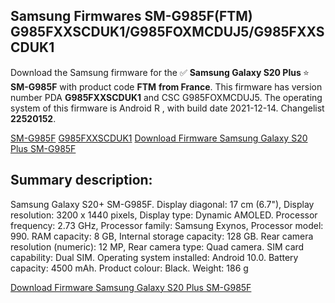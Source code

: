 <h2>Samsung Firmwares SM-G985F(FTM) G985FXXSCDUK1/G985FOXMCDUJ5/G985FXXSCDUK1</h2>
Download the Samsung firmware for the ✅ <strong>Samsung Galaxy S20 Plus </strong> ⭐ <strong>SM-G985F</strong> with product code <strong>FTM</strong> <strong> from France</strong>. This firmware has version number PDA <strong>G985FXXSCDUK1</strong> and CSC G985FOXMCDUJ5. The operating system of this firmware is Android R , with build date 2021-12-14. Changelist <strong>22520152</strong>.


[SM-G985F](https://samfirm.shop/samsung/model/SM-G985F)
[G985FXXSCDUK1](https://samfirm.shop/samsung/pda/G985FXXSCDUK1)
[Download Firmware Samsung Galaxy S20 Plus SM-G985F](https://samfirm.shop/samsung/firmware/482141)
<h2>Summary description:</h2>
<p>Samsung Galaxy S20+ SM-G985F. Display diagonal: 17 cm (6.7"), Display resolution: 3200 x 1440 pixels, Display type: Dynamic AMOLED. Processor frequency: 2.73 GHz, Processor family: Samsung Exynos, Processor model: 990. RAM capacity: 8 GB, Internal storage capacity: 128 GB. Rear camera resolution (numeric): 12 MP, Rear camera type: Quad camera. SIM card capability: Dual SIM. Operating system installed: Android 10.0. Battery capacity: 4500 mAh. Product colour: Black. Weight: 186 g</p>


[Download Firmware Samsung Galaxy S20 Plus SM-G985F](https://samfirm.shop/samsung/firmware/482141)
